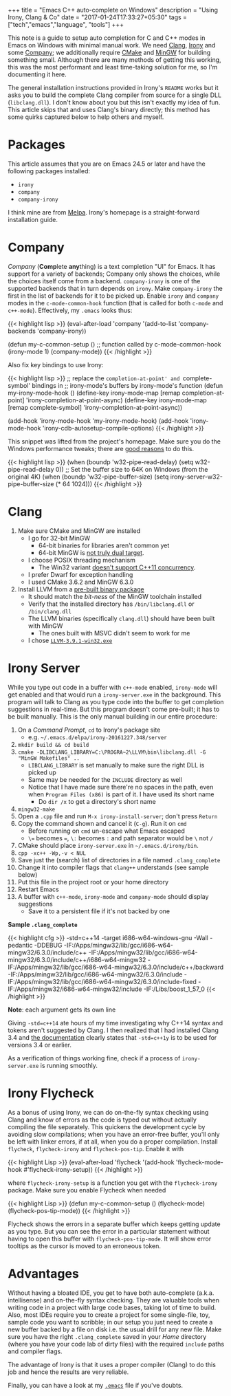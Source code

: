  +++
title = "Emacs C++ auto-complete on Windows"
description = "Using Irony, Clang & Co"
date = "2017-01-24T17:33:27+05:30"
tags = ["tech","emacs","language", "tools"]
+++

This note is a guide to setup auto completion for C and C++ modes in Emacs on Windows with minimal manual work.  We need [Clang][], [Irony][] and some [Company][]; we additionally require [CMake][] and [MinGW][] for building something small.  Although there are many methods of getting this working, this was the most performant and least time-taking solution for me, so I'm documenting it here.

The general installation instructions provided in Irony's `README` works but it asks you to build the complete Clang compiler from source for a single DLL (`libclang.dll`).  I don't know about you but this isn't exactly my idea of fun.  This article skips that and uses Clang's binary directly; this method has some quirks captured below to help others and myself.

[Clang]: http://clang.llvm.org/
[Irony]: https://github.com/Sarcasm/irony-mode
[Company]: https://company-mode.github.io/
[CMake]: http://www.cmake.org/
[MinGW]: http://mingw-w64.org/

# Packages

This article assumes that you are on Emacs 24.5 or later and have the following packages installed:

* `irony`
* `company`
* `company-irony`

I think mine are from [Melpa][].  Irony's homepage is a straight-forward installation guide.

[Melpa]: http://melpa.org/

# Company

*Company* (**Comp**lete **any**thing) is a text completion "UI" for Emacs.  It has support for a variety of backends; Company only shows the choices, while the choices itself come from a backend.  `company-irony` is one of the supported backends that in turn depends on `irony`.  Make `company-irony` the first in the list of backends for it to be picked up.  Enable `irony` and `company` modes in the `c-mode-common-hook` function (that is called for both `c-mode` and `c++-mode`).  Effectively, my `.emacs` looks thus:

{{< highlight lisp >}}
(eval-after-load 'company
  '(add-to-list 'company-backends 'company-irony))

(defun my-c-common-setup ()    ;; function called by c-mode-common-hook
  (irony-mode 1)
  (company-mode))
{{< /highlight >}}

Also fix key bindings to use Irony:

{{< highlight lisp >}}
;; replace the `completion-at-point' and `complete-symbol' bindings in
;; irony-mode's buffers by irony-mode's function
(defun my-irony-mode-hook ()
  (define-key irony-mode-map [remap completion-at-point]
    'irony-completion-at-point-async)
  (define-key irony-mode-map [remap complete-symbol]
    'irony-completion-at-point-async))

(add-hook 'irony-mode-hook 'my-irony-mode-hook)
(add-hook 'irony-mode-hook 'irony-cdb-autosetup-compile-options)
{{< /highlight >}}

This snippet was lifted from the project's homepage.  Make sure you do the Windows performance tweaks; there are [good reasons][irony_windows] to do this.

{{< highlight lisp >}}
(when (boundp 'w32-pipe-read-delay)
  (setq w32-pipe-read-delay 0))
;; Set the buffer size to 64K on Windows (from the original 4K)
(when (boundp 'w32-pipe-buffer-size)
  (setq irony-server-w32-pipe-buffer-size (* 64 1024)))
{{< /highlight >}}

[irony_windows]: https://github.com/Sarcasm/irony-mode/wiki/Setting-up-irony-mode-on-Windows

# Clang

1. Make sure CMake and MinGW are installed
    + I go for 32-bit MinGW
        * 64-bit binaries for libraries aren't common yet
        * 64-bit MinGW is [not truly dual target][mingw64_not_dual].
    + I choose POSIX threading mechanism
        * The Win32 variant [doesn't support C++11 concurrency][mingw_win32_threads].
    + I prefer Dwarf for exception handling
    + I used CMake 3.6.2 and MinGW 6.3.0
2. Install LLVM from a [pre-built binary package][llvm_download]
    + It should match the *bit-ness* of the MinGW toolchain installed
    + Verify that the installed directory has `/bin/libclang.dll` or `/bin/clang.dll`
    + The LLVM binaries (specifically `clang.dll`) should have been built with MinGW
        * The ones built with MSVC didn't seem to work for me
    + I chose [`LLVM-3.9.1-win32.exe`][llvm391]

[mingw64_not_dual]: http://stackoverflow.com/questions/16304804/dual-target-mingw-w64-isnt-really-dual-target
[mingw_win32_threads]: http://stackoverflow.com/q/13741711/183120
[llvm_download]: http://releases.llvm.org/download.html
[llvm391]: http://releases.llvm.org/3.9.1/LLVM-3.9.1-win32.exe

# Irony Server

While you type out code in a buffer with `c++-mode` enabled, `irony-mode` will get enabled and that would run a `irony-server.exe` in the background.  This program will talk to Clang as you type code into the buffer to get completion suggestions in real-time.  But this program doesn't come pre-built; it has to be built manually.  This is the only manual building in our entire procedure:

1. On a _Command Prompt_, `cd` to Irony's package site
    + e.g. `~/.emacs.d/elpa/irony-20161227.348/server`
2. `mkdir build && cd build`
4. `cmake -DLIBCLANG_LIBRARY=C:\PROGRA~2\LLVM\bin\libclang.dll -G "MinGW Makefiles" ..`
    + `LIBCLANG_LIBRARY` is set manually to make sure the right DLL is picked up
    + Same may be needed for the `INCLUDE` directory as well
    + Notice that I have made sure there're no spaces in the path, even when `Program Files (x86)` is part of it.  I have used its short name
        * Do `dir /x` to get a directory's short name
5. `mingw32-make`
6. Open a `.cpp` file and run `M-x irony-install-server`; don't press `Return`
7. Copy the command shown and cancel it (`C-g`).  Run it on `cmd`
    + Before running on `cmd` un-escape what Emacs escaped
    + `\=` becomes `=`, `\:` becomes `:` and path separator would be `\` not `/`
8. CMake should place `irony-server.exe` in `~/.emacs.d/irony/bin`.
9. `cpp -xc++ -Wp,-v < NUL`
10. Save just the (search) list of directories in a file named `.clang_complete`
11. Change it into compiler flags that `clang++` understands (see sample below)
12. Put this file in the project root or your home directory
13. Restart Emacs
14. A buffer with `c++-mode`, `irony-mode` and `company-mode` should display suggestions
    + Save it to a persistent file if it's not backed by one

**Sample `.clang_complete`**

{{< highlight cfg >}}
-std=c++14
-target
i686-w64-windows-gnu
-Wall
-pedantic
-DDEBUG
-IF:/Apps/mingw32/lib/gcc/i686-w64-mingw32/6.3.0/include/c++
-IF:/Apps/mingw32/lib/gcc/i686-w64-mingw32/6.3.0/include/c++/i686-w64-mingw32
-IF:/Apps/mingw32/lib/gcc/i686-w64-mingw32/6.3.0/include/c++/backward
-IF:/Apps/mingw32/lib/gcc/i686-w64-mingw32/6.3.0/include
-IF:/Apps/mingw32/lib/gcc/i686-w64-mingw32/6.3.0/include-fixed
-IF:/Apps/mingw32/i686-w64-mingw32/include
-IF:/Libs/boost_1_57_0
{{< /highlight >}}

**Note**: each argument gets its own line

Giving `-std=c++14` ate hours of my time investigating why C++14 syntax and tokens aren't suggested by Clang.  I then realized that I had installed Clang 3.4 and [the documentation][clang_doc] clearly states that `-std=c++1y` is to be used for versions 3.4 or earlier.

As a verification of things working fine, check if a process of `irony-server.exe` is running smoothly.

[clang_doc]: http://clang.llvm.org/cxx_status.html#cxx14

# Irony Flycheck

As a bonus of using Irony, we can do on-the-fly syntax checking using Clang and know of errors as the code is typed out without actually compiling the file separately.  This quickens the development cycle by avoiding slow compilations; when you have an error-free buffer, you'll only be left with linker errors, if at all, when you do a proper compilation.  Install `flycheck`, `flycheck-irony` and `flycheck-pos-tip`.  Enable it with

{{< highlight Lisp >}}
(eval-after-load 'flycheck
  '(add-hook 'flycheck-mode-hook #'flycheck-irony-setup))
{{< /highlight >}}

where `flycheck-irony-setup` is a function you get with the `flycheck-irony` package.  Make sure you enable Flycheck when needed

{{< highlight Lisp >}}
(defun my-c-common-setup ()
  (flycheck-mode)
  (flycheck-pos-tip-mode))
{{< /highlight >}}

Flycheck shows the errors in a separate buffer which keeps getting update as you type.  But you can see the error in a particular statement without having to open this buffer with `flycheck-pos-tip-mode`.  It will show error tooltips as the cursor is moved to an erroneous token.

# Advantages

Without having a bloated IDE, you get to have both auto-complete (a.k.a. intellisense) and on-the-fly syntax checking.  They are valuable tools when writing code in a project with large code bases, taking lot of time to build.  Also, most IDEs require you to create a project for some single-file, toy, sample code you want to scribble; in our setup you just need to create a new buffer backed by a file on disk i.e. the usual drill for any new file.  Make sure you have the right `.clang_complete` saved in your _Home_ directory (where you have your code lab of dirty files) with the required `include` paths and compiler flags.

The advantage of Irony is that it uses a proper compiler (Clang) to do this job and hence the results are very reliable.

Finally, you can have a look at my [`.emacs`][config_file] file if you've doubts.

[config_file]: https://bitbucket.org/rmsundaram/tryouts/src/master/Misc/config/.emacs
